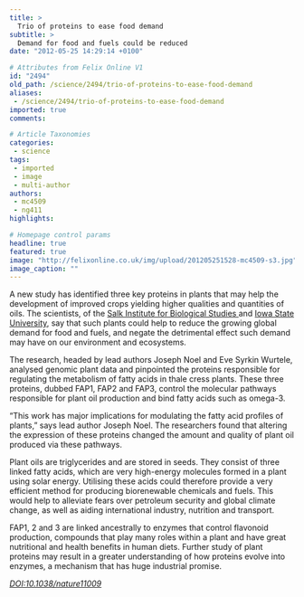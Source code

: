 ```yaml
---
title: >
  Trio of proteins to ease food demand
subtitle: >
  Demand for food and fuels could be reduced
date: "2012-05-25 14:29:14 +0100"

# Attributes from Felix Online V1
id: "2494"
old_path: /science/2494/trio-of-proteins-to-ease-food-demand
aliases:
 - /science/2494/trio-of-proteins-to-ease-food-demand
imported: true
comments:

# Article Taxonomies
categories:
 - science
tags:
 - imported
 - image
 - multi-author
authors:
 - mc4509
 - ng411
highlights:

# Homepage control params
headline: true
featured: true
image: "http://felixonline.co.uk/img/upload/201205251528-mc4509-s3.jpg"
image_caption: ""
---
```


A new study has identified three key proteins in plants that may help the development of improved crops yielding higher qualities and quantities of oils. The scientists, of the [Salk Institute for Biological Studies ](http://www.salk.edu/)and [Iowa State University](http://www.iastate.edu/), say that such plants could help to reduce the growing global demand for food and fuels, and negate the detrimental effect such demand may have on our environment and ecosystems.

The research, headed by lead authors Joseph Noel and Eve Syrkin Wurtele, analysed genomic plant data and pinpointed the proteins responsible for regulating the metabolism of fatty acids in thale cress plants. These three proteins, dubbed FAP1, FAP2 and FAP3, control the molecular pathways responsible for plant oil production and bind fatty acids such as omega-3.

“This work has major implications for modulating the fatty acid profiles of plants,” says lead author Joseph Noel. The researchers found that altering the expression of these proteins changed the amount and quality of plant oil produced via these pathways.

Plant oils are triglycerides and are stored in seeds. They consist of three linked fatty acids, which are very high-energy molecules formed in a plant using solar energy. Utilising these acids could therefore provide a very efficient method for producing biorenewable chemicals and fuels. This would help to alleviate fears over petroleum security and global climate change, as well as aiding international industry, nutrition and transport.

FAP1, 2 and 3 are linked ancestrally to enzymes that control flavonoid production, compounds that play many roles within a plant and have great nutritional and health benefits in human diets. Further study of plant proteins may result in a greater understanding of how proteins evolve into enzymes, a mechanism that has huge industrial promise.

[_DOI:10.1038/nature11009_](http://www.nature.com/nature/journal/vaop/ncurrent/full/nature11009.html)

